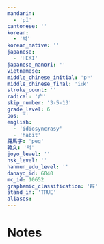 ```yaml
---
mandarin:
  - 'pǐ'
cantonese: ''
korean:
  - '벽'
korean_native: ''
japanese:
  - 'HEKI'
japanese_nanori: ''
vietnamese:
middle_chinese_initial: 'pʰ'
middle_chinese_final: 'iᴇk'
stroke_count: ''
radical: '疒'
skip_number: '3-5-13'
grade_level: 6
pos: ''
english:
  - 'idiosyncrasy'
  - 'habit'
羅馬字: 'peg'
韓文: '퍽'
joyo_level: ''
hsk_level: ''
hanmun_edu_level: ''
danayo_id: 6040
mc_id: 10652
graphemic_classification: '辟'
stand_in: 'TRUE'
aliases:
---
```


# Notes
